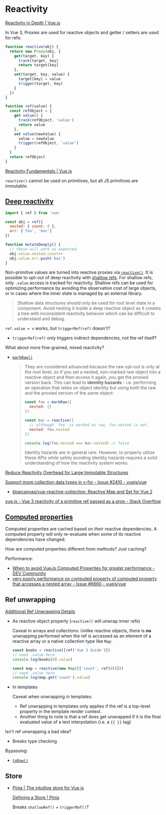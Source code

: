 # Reactivity
[Reactivity in Depth | Vue.js](https://vuejs.org/guide/extras/reactivity-in-depth.html)

In Vue 3, Proxies are used for reactive objects and getter / setters are used for refs:
```js
function reactive(obj) {
  return new Proxy(obj, {
    get(target, key) {
      track(target, key)
      return target[key]
    },
    set(target, key, value) {
      target[key] = value
      trigger(target, key)
    }
  })
}

function ref(value) {
  const refObject = {
    get value() {
      track(refObject, 'value')
      return value
    },
    set value(newValue) {
      value = newValue
      trigger(refObject, 'value')
    }
  }
  return refObject
}
```

[Reactivity Fundamentals | Vue.js](https://vuejs.org/guide/essentials/reactivity-fundamentals.html)

`reactive()` cannot be used on primitives, but all JS primitives are immutable.

## [Deep reactivity](https://vuejs.org/guide/essentials/reactivity-fundamentals.html#deep-reactivity)
```js
import { ref } from 'vue'

const obj = ref({
  nested: { count: 0 },
  arr: ['foo', 'bar']
})

function mutateDeeply() {
  // these will work as expected.
  obj.value.nested.count++
  obj.value.arr.push('baz')
}
```
Non-primitive values are turned into reactive proxies via [`reactive()`](https://vuejs.org/guide/essentials/reactivity-fundamentals.html#reactive). It is possible to opt-out of deep reactivity with [shallow refs](https://vuejs.org/api/reactivity-advanced.html#shallowref). For shallow refs, only `.value` access is tracked for reactivity. Shallow refs can be used for optimizing performance by avoiding the observation cost of large objects, or in cases where the inner state is managed by an external library.

> Shallow data structures should only be used for root level state in a component. Avoid nesting it inside a deep reactive object as it creates a tree with inconsistent reactivity behavior which can be difficult to understand and debug.

`ref.value = v` works, but `triggerRef(ref)` doesn't?
- `triggerRef(ref)` only triggers indirect dependencies, not the ref itself?

What about more fine-grained, mixed reactivity?
- [`markRaw()`](https://vuejs.org/api/reactivity-advanced.html#markraw)

  > They are considered advanced because the raw opt-out is only at the root level, so if you set a nested, non-marked raw object into a reactive object and then access it again, you get the proxied version back. This can lead to **identity hazards** \- i.e. performing an operation that relies on object identity but using both the raw and the proxied version of the same object:
  > 
  > ```js
  > const foo = markRaw({
  >   nested: {}
  > })
  > 
  > const bar = reactive({
  >   // although `foo` is marked as raw, foo.nested is not.
  >   nested: foo.nested
  > })
  > 
  > console.log(foo.nested === bar.nested) // false
  > ```
  > Identity hazards are in general rare. However, to properly utilize these APIs while safely avoiding identity hazards requires a solid understanding of how the reactivity system works.

[Reduce Reactivity Overhead for Large Immutable Structures](https://vuejs.org/guide/best-practices/performance.html#reduce-reactivity-overhead-for-large-immutable-structures)

[Support more collection data types in v-for - Issue #2410 - vuejs/vue](https://github.com/vuejs/vue/issues/2410)
- [bluecanvas/vue-reactive-collection: Reactive Map and Set for Vue 2](https://github.com/bluecanvas/vue-reactive-collection)

[vue.js - Vue 3 reactivity of a primitive ref passed as a prop - Stack Overflow](https://stackoverflow.com/questions/75297576/vue-3-reactivity-of-a-primitive-ref-passed-as-a-prop)

## [Computed properties](https://vuejs.org/guide/essentials/computed)
Computed properties are cached based on their reactive dependencies. A computed property will only re-evaluate when some of its reactive dependencies have changed.

How are computed properties different from methods? Just caching?

Performance:
- [When to avoid VueJs Computed Properties for greater performance - DEV Community](https://dev.to/pecus/when-to-avoid-vuejs-computed-properties-for-greater-performance-5anj)
- [very poorly performance on computed property of computed property that accesses a nested array - Issue #6660 - vuejs/vue](https://github.com/vuejs/vue/issues/6660)

## Ref unwrapping
[Additional Ref Unwrapping Details](https://vuejs.org/guide/essentials/reactivity-fundamentals.html#additional-ref-unwrapping-details)

- As reactive object property (`reactive()` will unwrap inner refs)
  
  Caveat in arrays and collections: Unlike reactive objects, there is **no** unwrapping performed when the ref is accessed as an element of a reactive array or a native collection type like `Map`:
  ```js
  const books = reactive([ref('Vue 3 Guide')])
  // need .value here
  console.log(books[0].value)

  const map = reactive(new Map([['count', ref(0)]]))
  // need .value here
  console.log(map.get('count').value)
  ```

- In templates

  Caveat when unwrapping in templates​:
  - Ref unwrapping in templates only applies if the ref is a top-level property in the template render context.
  - Another thing to note is that a ref does get unwrapped if it is the final evaluated value of a text interpolation (i.e. a `{{ }}` tag)

Isn't ref unwrapping a bad idea?
- Breaks type checking

Bypassing:
- [`toRaw()`](https://vuejs.org/api/reactivity-advanced.html#toraw)

## Store
- [Pinia | The intuitive store for Vue.js](https://pinia.vuejs.org/)

  [Defining a Store | Pinia](https://pinia.vuejs.org/core-concepts/)

  Breaks `shallowRef()` + `triggerRef()`?